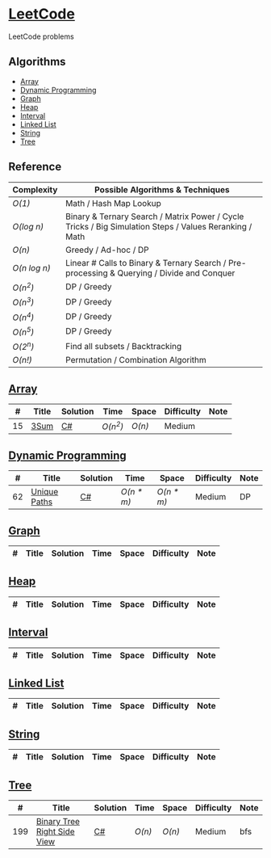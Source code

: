 # [LeetCode](https://leetcode.com/problemset/all/)
LeetCode problems

## Algorithms

* [Array](#)
* [Dynamic Programming](#)
* [Graph](#)
* [Heap](#)
* [Interval](#)
* [Linked List](#)
* [String](#)
* [Tree](#)

## Reference
| Complexity | Possible Algorithms & Techniques |
|------------|----------------------------------|
| _O(1)_ | Math / Hash Map Lookup  |
| _O(log n)_ | Binary & Ternary Search / Matrix Power / Cycle Tricks / Big Simulation Steps / Values Reranking / Math |
| _O(n)_ | Greedy / Ad-hoc / DP |
| _O(n log n)_ | Linear # Calls to Binary & Ternary Search / Pre-processing & Querying / Divide and Conquer |
| _O(n<sup>2</sup>)_ | DP / Greedy |
| _O(n<sup>3</sup>)_ | DP / Greedy |
| _O(n<sup>4</sup>)_ | DP / Greedy |
| _O(n<sup>5</sup>)_ | DP / Greedy |
| _O(2<sup>n</sup>)_ | Find all subsets / Backtracking |
| _O(n!)_ | Permutation / Combination Algorithm |

## [Array](./Array)
| # | Title | Solution | Time | Space | Difficulty | Note |
|---|-------|----------|------|-------|------------|------|
| 15 | [3Sum](https://leetcode.com/problems/3sum/) | [C#](./Array/3sum.cs) | _O(n<sup>2</sup>)_ | _O(n)_ | Medium | |

## [Dynamic Programming](./Dynamic-Programming)
| # | Title | Solution | Time | Space | Difficulty | Note |
|---|-------|----------|------|-------|------------|------|
| 62 | [Unique Paths](https://leetcode.com/problems/unique-paths/) | [C#](./Dynamic-Programming/unique-paths.cs) | _O(n * m)_ | _O(n * m)_ | Medium | DP |

## [Graph](./Graph)
| # | Title | Solution | Time | Space | Difficulty | Note |
|---|-------|----------|------|-------|------------|------|

## [Heap](./Heap)
| # | Title | Solution | Time | Space | Difficulty | Note |
|---|-------|----------|------|-------|------------|------|

## [Interval](./Interval)
| # | Title | Solution | Time | Space | Difficulty | Note |
|---|-------|----------|------|-------|------------|------|

## [Linked List](./Linked-List)
| # | Title | Solution | Time | Space | Difficulty | Note |
|---|-------|----------|------|-------|------------|------|

## [String](./String)
| # | Title | Solution | Time | Space | Difficulty | Note |
|---|-------|----------|------|-------|------------|------|

## [Tree](./Tree)
| # | Title | Solution | Time | Space | Difficulty | Note |
|---|-------|----------|------|-------|------------|------|
199 | [Binary Tree Right Side View](https://leetcode.com/problems/binary-tree-right-side-view/) | [C#](./Tree/binary-tree-right-side-view.cs) | _O(n)_ | _O(n)_ | Medium | bfs |
